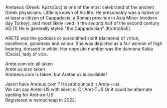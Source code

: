 Aretaeus (Greek: Ἀρεταῖος) is one of the most celebrated of the ancient Greek physicians. Little is known of his life. He presumably was a native or at least a citizen of Cappadocia, a Roman province in Asia Minor (modern day Turkey), and most likely lived in the second half of the second century AD.[1] He is generally styled "the Cappadocian" (Καππάδοξ).  

ARETE was the goddess or personified spirit (daimona) of virtue, excellence, goodness and valour. She was depicted as a fair woman of high bearing, dressed in white. Her opposite number was the daimona Kakia (Cacia), lady of vice.  

Arete.com etc all taken  
Arete.us also taken  
Aretaeus.com is taken, but Aretae.us is available!   

Jason have Areteus.com ?   He pronounced it Arete-i-us.  
We can say Arete-US with silent e.  Or Aret-TUS
Or it could be alternate spelling for Aret-ae-US  
Registered w namecheap in 2022.  



